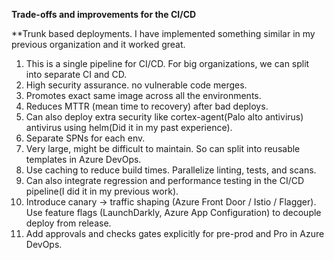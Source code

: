 **Trade-offs and improvements for the CI/CD**

**Trunk based deployments. I have implemented something similar in my previous organization and it worked great.

1. This is a single pipeline for CI/CD. For big organizations, we can split into separate CI and CD.
2. High security assurance. no vulnerable code merges.
3. Promotes exact same image across all the environments.
4. Reduces MTTR (mean time to recovery) after bad deploys.
5. Can also deploy extra security like cortex-agent(Palo alto antivirus) antivirus using helm(Did it in my past 
   experience).
6. Separate SPNs for each env.
6. Very large, might be difficult to maintain. So can split into reusable templates in Azure DevOps.
7. Use caching to reduce build times. Parallelize linting, tests, and scans.
8. Can also integrate regression and performance testing in the CI/CD pipeline(I did it in my previous work).
9. Introduce canary → traffic shaping (Azure Front Door / Istio / Flagger). Use feature flags (LaunchDarkly, Azure App 
   Configuration) to decouple deploy from release.
10. Add approvals and checks gates explicitly for pre-prod and Pro in Azure DevOps.